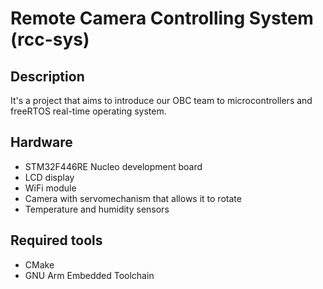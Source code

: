 # Remote Camera Controlling System (rcc-sys)
## Description
It's a project that aims to introduce our OBC team to microcontrollers and freeRTOS real-time operating system.

## Hardware
* STM32F446RE Nucleo development board
* LCD display
* WiFi module
* Camera with servomechanism that allows it to rotate
* Temperature and humidity sensors

## Required tools
* CMake
* GNU Arm Embedded Toolchain
